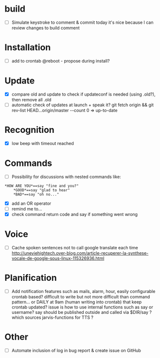 # build

- [ ] Simulate keystroke to comment & commit
	today it's nice because I can review changes to build comment

# Installation

- [ ] add to crontab @reboot - propose during install?

# Update

- [X] compare old and update to check if updateconf is needed (using .old?), then remove all .old
- [ ] automatic check of updates at launch + speak it?
	git fetch origin && git rev-list HEAD...origin/master --count
	0 => up-to-date

# Recognition

- [X] low beep with timeout reached

# Commands 

- [ ] Possibility for discussions with nested commands like:
```
*HOW ARE YOU*==say "fine and you?"
	*GOOD*==say "glad to hear"
	*BAD*==say "oh no..."
```
- [X] add an OR operator
- [ ] remind me to...
- [X] check command return code and say if something went wrong

# Voice

- [ ] Cache spoken sentences not to call google translate each time
        http://uneviehightech.over-blog.com/article-recuperer-la-synthese-vocale-de-google-sous-linux-115326936.html

# Planification

- [ ] Add notification features such as mails, alarm, hour, easily configurable
	crontab based? difficult to write but not more difficult than command pattern...
	or DAILY at 9am (human writing into crontab) that keep crontab updated?
	issue is how to use internal functions such as say or username?
	say should be published outside and called via $DIR/say ? which sources jarvis-functions for TTS ?

# Other

- [ ] Automate inclusion of log in bug report & create issue on GitHub
